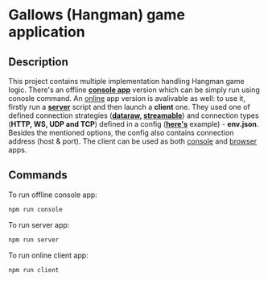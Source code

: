 # Gallows (Hangman) game application

## Description

This project contains multiple implementation handling Hangman game logic. There's an offline **[console app](./index.js)** version which can be simply run using conosle command. An [online](./server/) app version is avalivable as well: to use it, firstly run a **[server](./server/index.js)** script and then launch a **client** one. They used one of defined connection strategies (**[dataraw](./server/strategies/dataraw/), [streamable](./server/strategies/streamable/)**) and connection types (**HTTP, WS, UDP and TCP**) defined in a config (**[here's](./server/env.example.json)** example) - **env.json**. Besides the mentioned options, the config also contains connection address (host & port). The client can be used as both [console](./server/client.js) and [browser](./server/public/) apps.

## Commands

To run offline console app:
```bash
npm run console
```

To run server app:
```bash
npm run server
```

To run online client app:
```bash
npm run client
```
